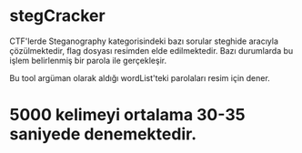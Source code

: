 # stegCracker

CTF'lerde Steganography kategorisindeki bazı sorular steghide aracıyla çözülmektedir, flag dosyası resimden elde edilmektedir.
Bazı durumlarda bu işlem belirlenmiş bir parola ile gerçekleşir.

Bu tool argüman olarak aldığı wordList'teki parolaları resim için dener.

# 5000 kelimeyi ortalama 30-35 saniyede denemektedir. 
